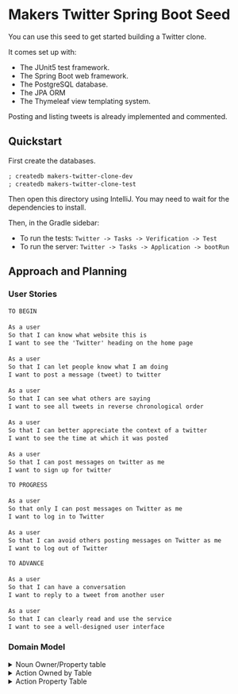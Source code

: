 # Makers Twitter Spring Boot Seed

You can use this seed to get started building a Twitter clone.

It comes set up with:

* The JUnit5 test framework.
* The Spring Boot web framework.
* The PostgreSQL database.
* The JPA ORM
* The Thymeleaf view templating system.

Posting and listing tweets is already implemented and commented.

## Quickstart

First create the databases.

```shell
; createdb makers-twitter-clone-dev
; createdb makers-twitter-clone-test
```

Then open this directory using IntelliJ. You may need to wait for
the dependencies to install.

Then, in the Gradle sidebar:

* To run the tests: `Twitter -> Tasks -> Verification -> Test`
* To run the server: `Twitter -> Tasks -> Application -> bootRun`

## Approach and Planning

### User Stories
```
TO BEGIN

As a user
So that I can know what website this is
I want to see the 'Twitter' heading on the home page

As a user
So that I can let people know what I am doing
I want to post a message (tweet) to twitter

As a user
So that I can see what others are saying
I want to see all tweets in reverse chronological order

As a user
So that I can better appreciate the context of a twitter
I want to see the time at which it was posted

As a user
So that I can post messages on twitter as me
I want to sign up for twitter
```
```
TO PROGRESS

As a user
So that only I can post messages on Twitter as me
I want to log in to Twitter

As a user
So that I can avoid others posting messages on Twitter as me
I want to log out of Twitter

```
```
TO ADVANCE

As a user
So that I can have a conversation
I want to reply to a tweet from another user

As a user
So that I can clearly read and use the service
I want to see a well-designed user interface
```

### Domain Model

<details>
<summary>Noun Owner/Property table</summary>
<br>
<img src="public/images/dm 1 java.png">
</details>

<details>
<summary>Action Owned by Table</summary>
<br>
<img src="public/images/dm 2 java.png">
</details>


<details>
<summary>Action Property Table</summary>
<br>
<img src="public/images/dm 3 java.png">
</details>

